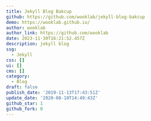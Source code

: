 ```yaml
---
title: Jekyll Blog Bakcup
github: https://github.com/wooklab/jekyll-blog-bakcup
demo: https://wooklab.github.io/
author: wooklab
author_link: https://github.com/wooklab
date: 2023-11-30T16:21:52.457Z
description: jekyll blog
ssg:
  - Jekyll
css: []
ui: []
cms: []
category:
  - Blog
draft: false
publish_date: '2019-11-13T17:43:51Z'
update_date: '2020-08-10T14:49:43Z'
github_star: 1
github_fork: 0
---
```

